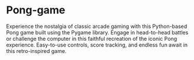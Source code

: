 # Pong-game
Experience the nostalgia of classic arcade gaming with this Python-based Pong game built using the Pygame library. Engage in head-to-head battles or challenge the computer in this faithful recreation of the iconic Pong experience. Easy-to-use controls, score tracking, and endless fun await in this retro-inspired game. 
